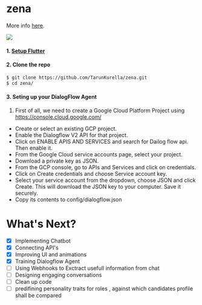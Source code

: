 # zena

More info [here](http://www.tarunkurella.tk/zena/).

![](https://i.imgur.com/lXe4TLZ.gif)

#### 1. [Setup Flutter](https://flutter.io/setup/)

#### 2. Clone the repo

```sh
$ git clone https://github.com/TarunKurella/zena.git
$ cd zena/
```

#### 3. Seting up your DialogFlow Agent

1. First of all, we need to create a Google Cloud Platform Project using https://console.cloud.google.com/
* Create or select an existing GCP project.
* Enable the Dialogflow V2 API for that project.
* Click on ENABLE APIS AND SERVICES and search for Dailog flow api. Then enable it.
* From the Google Cloud service accounts page, select your project.
* Download a private key as JSON.
* From the GCP console, go to APIs and Services and click on credentials.
* Click on Create credentials and choose Service account key.
* Select your service account from the dropdown, choose JSON and click Create. This will download the JSON key to your computer. Save it securely.
* Copy its contents to config/dialogflow.json

# What's Next?
 - [x] Implementing Chatbot 
 - [x] Connecting API's
 - [x] Improving UI and animations
 - [x] Training Dialogflow Agent
 - [ ] Using Webhooks to Exctract usefull information from chat
 - [ ] Designing engaging conversations
 - [ ] Clean up code
 -[ ] predifining personality traits for roles , against which candidates profile shall be compared
